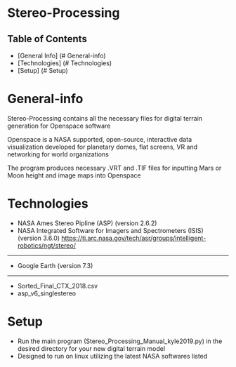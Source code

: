 # Stereo-Processing

## Table of Contents
*  [General Info]  (# General-info)
*  [Technologies]  (# Technologies)
*  [Setup]         (# Setup)


#  General-info

Stereo-Processing contains all the necessary files for digital terrain generation for Openspace software

Openspace is a NASA supported, open-source, interactive data visualization developed for planetary domes, flat screens, VR and networking for world organizations

The program produces necessary .VRT and .TIF files for inputting Mars or Moon height and image maps into Openspace 

#  Technologies

* NASA Ames Stereo Pipline (ASP) (version 2.6.2)
* NASA Integrated Software for Imagers and Spectrometers (ISIS)  (version 3.6.0)
https://ti.arc.nasa.gov/tech/asr/groups/intelligent-robotics/ngt/stereo/ 
---
* Google Earth (version 7.3)
---
* Sorted_Final_CTX_2018.csv
* asp_v6_singlestereo

#  Setup

- Run the main program (Stereo_Processing_Manual_kyle2019.py) in the desired directory for your new digital terrain model 
- Designed to run on linux utilizing the latest NASA softwares listed 
